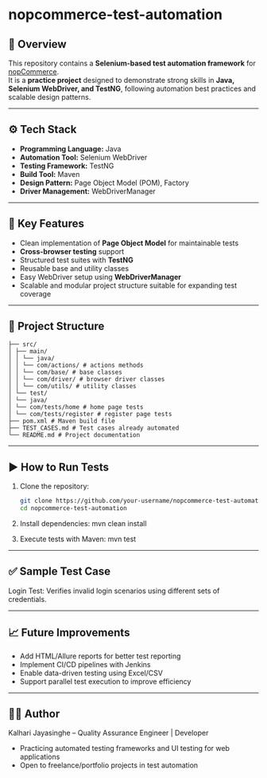 # nopcommerce-test-automation

## 📌 Overview
This repository contains a **Selenium-based test automation framework** for [nopCommerce](https://demo.nopcommerce.com/).  
It is a **practice project** designed to demonstrate strong skills in **Java, Selenium WebDriver, and TestNG**, following automation best practices and scalable design patterns.

---

## ⚙️ Tech Stack
- **Programming Language:** Java  
- **Automation Tool:** Selenium WebDriver  
- **Testing Framework:** TestNG  
- **Build Tool:** Maven  
- **Design Pattern:** Page Object Model (POM), Factory  
- **Driver Management:** WebDriverManager  

---

## 🚀 Key Features
- Clean implementation of **Page Object Model** for maintainable tests  
- **Cross-browser testing** support  
- Structured test suites with **TestNG**  
- Reusable base and utility classes  
- Easy WebDriver setup using **WebDriverManager**  
- Scalable and modular project structure suitable for expanding test coverage  

---

## 📂 Project Structure
```nopcommerce-test-automation/
├── src/
│ ├── main/
│ │ └── java/
│ │ └── com/actions/ # actions methods
│ │ └── com/base/ # base classes
│ │ └── com/driver/ # browser driver classes
│ │ └── com/utils/ # utility classes  
│ └── test/
│ └── java/
│ └── com/tests/home # home page tests
│ └── com/tests/register # register page tests
├── pom.xml # Maven build file
├── TEST_CASES.md # Test cases already automated
└── README.md # Project documentation
```

---

## ▶️ How to Run Tests
1. Clone the repository:  
   ```bash
   git clone https://github.com/your-username/nopcommerce-test-automation.git
   cd nopcommerce-test-automation
   
2. Install dependencies:
mvn clean install

3. Execute tests with Maven:
mvn test

---
## ✅ Sample Test Case

Login Test: Verifies invalid login scenarios using different sets of credentials.

---
## 📈 Future Improvements
- Add HTML/Allure reports for better test reporting
- Implement CI/CD pipelines with Jenkins
- Enable data-driven testing using Excel/CSV
- Support parallel test execution to improve efficiency

---
## 👨‍💻 Author
Kalhari Jayasinghe – Quality Assurance Engineer | Developer
- Practicing automated testing frameworks and UI testing for web applications
- Open to freelance/portfolio projects in test automation

